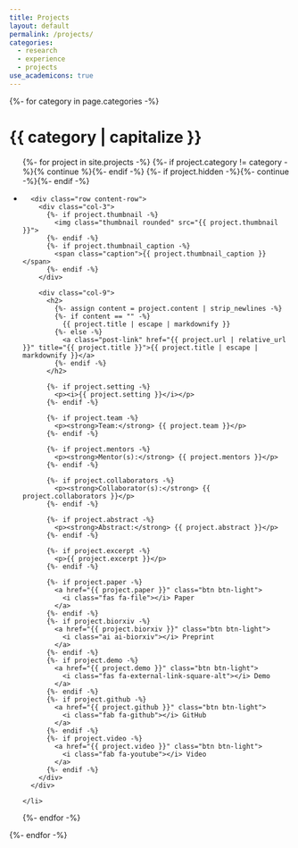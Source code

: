 ```yaml
---
title: Projects
layout: default
permalink: /projects/
categories:
  - research
  - experience
  - projects
use_academicons: true
---
```


{%- for category in page.categories -%}
  <h1 class="section-title">{{ category | capitalize }}</h1>
  <ul class="post-list">
  {%- for project in site.projects -%}
    {%- if project.category != category -%}{% continue %}{%- endif -%}
    {%- if project.hidden -%}{%- continue -%}{%- endif -%}
    <li>

      <div class="row content-row">
        <div class="col-3">
          {%- if project.thumbnail -%}
            <img class="thumbnail rounded" src="{{ project.thumbnail }}">
          {%- endif -%}
          {%- if project.thumbnail_caption -%}
            <span class="caption">{{ project.thumbnail_caption }}</span>
          {%- endif -%}
        </div>

        <div class="col-9">
          <h2>
            {%- assign content = project.content | strip_newlines -%}
            {%- if content == "" -%}
              {{ project.title | escape | markdownify }}
            {%- else -%}
              <a class="post-link" href="{{ project.url | relative_url }}" title="{{ project.title }}">{{ project.title | escape | markdownify }}</a>
            {%- endif -%}
          </h2>

          {%- if project.setting -%}
            <p><i>{{ project.setting }}</i></p>
          {%- endif -%}

          {%- if project.team -%}
            <p><strong>Team:</strong> {{ project.team }}</p>
          {%- endif -%}

          {%- if project.mentors -%}
            <p><strong>Mentor(s):</strong> {{ project.mentors }}</p>
          {%- endif -%}

          {%- if project.collaborators -%}
            <p><strong>Collaborator(s):</strong> {{ project.collaborators }}</p>
          {%- endif -%}

          {%- if project.abstract -%}
            <p><strong>Abstract:</strong> {{ project.abstract }}</p>
          {%- endif -%}

          {%- if project.excerpt -%}
            <p>{{ project.excerpt }}</p>
          {%- endif -%}

          {%- if project.paper -%}
            <a href="{{ project.paper }}" class="btn btn-light">
              <i class="fas fa-file"></i> Paper
            </a>
          {%- endif -%}
          {%- if project.biorxiv -%}
            <a href="{{ project.biorxiv }}" class="btn btn-light">
              <i class="ai ai-biorxiv"></i> Preprint
            </a>
          {%- endif -%}
          {%- if project.demo -%}
            <a href="{{ project.demo }}" class="btn btn-light">
              <i class="fas fa-external-link-square-alt"></i> Demo
            </a>
          {%- endif -%}
          {%- if project.github -%}
            <a href="{{ project.github }}" class="btn btn-light">
              <i class="fab fa-github"></i> GitHub
            </a>
          {%- endif -%}
          {%- if project.video -%}
            <a href="{{ project.video }}" class="btn btn-light">
              <i class="fab fa-youtube"></i> Video
            </a>
          {%- endif -%}
        </div>
      </div>

    </li>
  {%- endfor -%}
  </ul>
{%- endfor -%}
